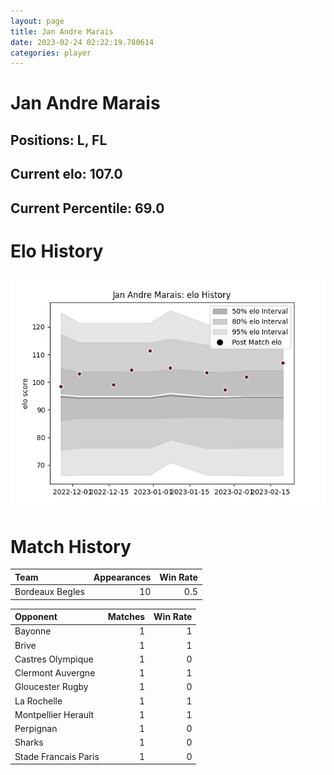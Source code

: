 ```yaml
---  
layout: page  
title: Jan Andre Marais  
date: 2023-02-24 02:22:19.780614  
categories: player  
---
```

# Jan Andre Marais

## Positions: L, FL

## Current elo: 107.0

## Current Percentile: 69.0

# Elo History


![elo history](history_JanAndreMarais.png)
# Match History


| Team            |   Appearances |   Win Rate |
|:----------------|--------------:|-----------:|
| Bordeaux Begles |            10 |        0.5 |

| Opponent             |   Matches |   Win Rate |
|:---------------------|----------:|-----------:|
| Bayonne              |         1 |          1 |
| Brive                |         1 |          1 |
| Castres Olympique    |         1 |          0 |
| Clermont Auvergne    |         1 |          1 |
| Gloucester Rugby     |         1 |          0 |
| La Rochelle          |         1 |          1 |
| Montpellier Herault  |         1 |          1 |
| Perpignan            |         1 |          0 |
| Sharks               |         1 |          0 |
| Stade Francais Paris |         1 |          0 |